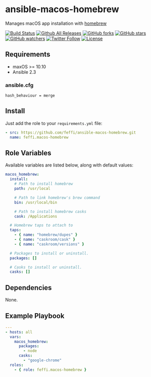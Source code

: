 # ansible-macos-homebrew

Manages macOS app installation with [homebrew](https://brew.sh)

[![Build Status](https://img.shields.io/travis/feffi/ansible-macos-homebrew.svg)](https://travis-ci.org/feffi/ansible-macos-homebrew) [![Github All Releases](https://img.shields.io/github/downloads/feffi/ansible-macos-homebrew/total.svg)](https://github.com/feffi/ansible-macos-homebrew) [![GitHub forks](https://img.shields.io/github/forks/feffi/ansible-macos-homebrew.svg?style=social&label=Fork)](https://github.com/feffi/ansible-macos-homebrew) [![GitHub stars](https://img.shields.io/github/stars/feffi/ansible-macos-homebrew.svg?style=social&label=Star)](https://github.com/feffi/ansible-macos-homebrew) [![GitHub watchers](https://img.shields.io/github/watchers/feffi/ansible-macos-homebrew.svg?style=social&label=Watch)](https://github.com/feffi/ansible-macos-homebrew) [![Twitter Follow](https://img.shields.io/twitter/follow/feffi1.svg?style=social&label=Follow)](https://twitter.com/feffi1) [![License](http://img.shields.io/:license-mit-blue.svg)](https://github.com/feffi/ansible-macos-homebrew/blob/master/LICENSE)

## Requirements

* maxOS >= 10.10
* Ansible 2.3

### ansible.cfg
```
hash_behaviour = merge
```

## Install
Just add the role to your ``requirements.yml`` file:
```yaml
- src: https://github.com/feffi/ansible-macos-homebrew.git
  name: feffi.macos-homebrew
```

## Role Variables

Available variables are listed below, along with default values:

```yaml
macos_homebrew:
  install:
    # Path to install homebrew
    path: /usr/local

    # Path to link homebrew's brew command
    bin: /usr/local/bin

    # Path to install homebrew casks
    cask: /Applications

  # Homebrew taps to attach to
  taps:
    - { name: "homebrew/dupes" }
    - { name: "caskroom/cask" }
    - { name: "caskroom/versions" }

  # Packages to install or uninstall.
  packages: []

  # Casks to install or uninstall.
  casks: []
```

## Dependencies
None.

## Example Playbook

```yaml
---
- hosts: all
  vars:
    macos_homebrew:
      packages:
        - node
      casks:
        - "google-chrome"
  roles:
    - { role: feffi.macos-homebrew }
```
